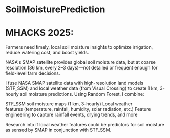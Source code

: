# SoilMoisturePrediction
# MHACKS 2025:

Farmers need timely, local soil moisture insights to optimize irrigation, reduce watering cost, and boost yields.

NASA's SMAP satellite provides global soil moisture data, but at coarse resolution (36 km, every 2–3 days)—not detailed or frequent enough for field-level farm decisions.

I fuse NASA SMAP satellite data with high-resolution land models (STF_SSM) and local weather data (from Visual Crossing) to create 1 km, 3-hourly soil moisture predictions.
Using Random Forest, I combine:

STF_SSM soil moisture maps (1 km, 3-hourly)
Local weather features (temperature, rainfall, humidity, solar radiation, etc.)
Feature engineering to capture rainfall events, drying trends, and more

Research into if local weather features could be predictors for soil moisture as sensed by SMAP in conjunction with STF_SSM.



